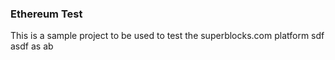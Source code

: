 ### Ethereum Test

This is a sample project to be used to test the superblocks.com platform 
sdf
asdf
as
ab
